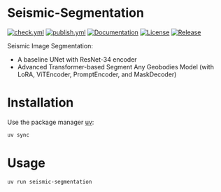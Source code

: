 # Seismic-Segmentation

[![check.yml](https://github.com/udapy/seismic-segmentation/actions/workflows/check.yml/badge.svg)](https://github.com/udapy/seismic-segmentation/actions/workflows/check.yml)
[![publish.yml](https://github.com/udapy/seismic-segmentation/actions/workflows/publish.yml/badge.svg)](https://github.com/udapy/seismic-segmentation/actions/workflows/publish.yml)
[![Documentation](https://img.shields.io/badge/documentation-available-brightgreen.svg)](https://udapy.github.io/seismic-segmentation/)
[![License](https://img.shields.io/github/license/udapy/seismic-segmentation)](https://github.com/udapy/seismic-segmentation/blob/main/LICENCE.txt)
[![Release](https://img.shields.io/github/v/release/udapy/seismic-segmentation)](https://github.com/udapy/seismic-segmentation/releases)

Seismic Image Segmentation:  
- A baseline UNet with ResNet-34 encoder
- Advanced Transformer-based Segment Any Geobodies Model (with LoRA, ViTEncoder, PromptEncoder, and MaskDecoder)

# Installation

Use the package manager [uv](https://docs.astral.sh/uv/):

```bash
uv sync
```

# Usage

```bash
uv run seismic-segmentation
```
